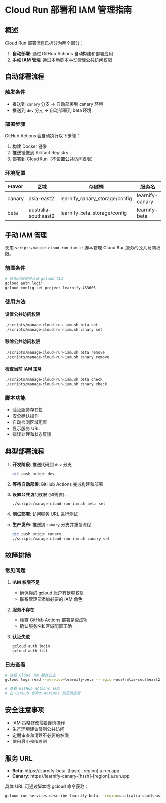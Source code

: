 # Cloud Run 部署和 IAM 管理指南

## 概述

Cloud Run 部署流程已拆分为两个部分：

1. **自动部署**: 通过 GitHub Actions 自动构建和部署应用
2. **手动 IAM 管理**: 通过本地脚本手动管理公共访问权限

## 自动部署流程

### 触发条件

- 推送到 `canary` 分支 → 自动部署到 canary 环境
- 推送到 `dev` 分支 → 自动部署到 beta 环境

### 部署步骤

GitHub Actions 会自动执行以下步骤：

1. 构建 Docker 镜像
2. 推送镜像到 Artifact Registry
3. 部署到 Cloud Run（不设置公共访问权限）

### 环境配置

| Flavor | 区域                 | 存储桶                         | 服务名          |
| ------ | -------------------- | ------------------------------ | --------------- |
| canary | asia-east2           | learnify_canary_storage/config | learnify-canary |
| beta   | australia-southeast2 | learnify_beta_storage/config   | learnify-beta   |

## 手动 IAM 管理

使用 `scripts/manage-cloud-run-iam.sh` 脚本管理 Cloud Run 服务的公共访问权限。

### 前置条件

```bash
# 确保已安装并认证 gcloud CLI
gcloud auth login
gcloud config set project learnify-463605
```

### 使用方法

#### 设置公共访问权限

```bash
./scripts/manage-cloud-run-iam.sh beta set
./scripts/manage-cloud-run-iam.sh canary set
```

#### 移除公共访问权限

```bash
./scripts/manage-cloud-run-iam.sh beta remove
./scripts/manage-cloud-run-iam.sh canary remove
```

#### 检查当前 IAM 策略

```bash
./scripts/manage-cloud-run-iam.sh beta check
./scripts/manage-cloud-run-iam.sh canary check
```

### 脚本功能

- 验证服务存在性
- 安全确认操作
- 自动检测区域配置
- 显示服务 URL
- 错误处理和状态反馈

## 典型部署流程

1. **开发阶段**: 推送代码到 `dev` 分支

   ```bash
   git push origin dev
   ```

2. **等待自动部署**: GitHub Actions 完成构建和部署

3. **设置公共访问权限** (如需要):

   ```bash
   ./scripts/manage-cloud-run-iam.sh beta set
   ```

4. **测试部署**: 访问服务 URL 进行测试

5. **生产发布**: 推送到 `canary` 分支并重复流程
   ```bash
   git push origin canary
   ./scripts/manage-cloud-run-iam.sh canary set
   ```

## 故障排除

### 常见问题

1. **IAM 权限不足**
   - 确保你的 gcloud 账户有足够权限
   - 联系管理员添加必要的 IAM 角色

2. **服务不存在**
   - 检查 GitHub Actions 部署是否成功
   - 确认服务名和区域配置正确

3. **认证失败**
   ```bash
   gcloud auth login
   gcloud auth list
   ```

### 日志查看

```bash
# 查看 Cloud Run 服务日志
gcloud logs read --service=learnify-beta --region=australia-southeast2

# 查看 GitHub Actions 日志
# 在 GitHub 仓库的 Actions 标签页查看
```

## 安全注意事项

- IAM 策略修改需要谨慎操作
- 生产环境建议限制公共访问
- 定期审查和清理不必要的权限
- 使用最小权限原则

## 服务 URL

- **Beta**: https://learnify-beta-[hash]-[region].a.run.app
- **Canary**: https://learnify-canary-[hash]-[region].a.run.app

具体 URL 可通过脚本或 gcloud 命令获取：

```bash
gcloud run services describe learnify-beta --region=australia-southeast2 --format="value(status.url)"
```

